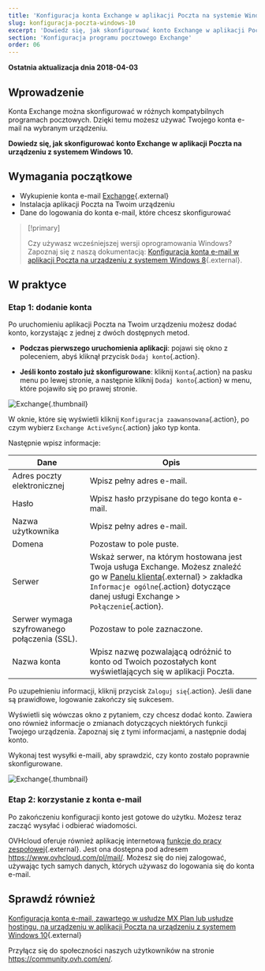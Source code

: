 ```yaml
---
title: 'Konfiguracja konta Exchange w aplikacji Poczta na systemie Windows 10'
slug: konfiguracja-poczta-windows-10
excerpt: 'Dowiedz się, jak skonfigurować konto Exchange w aplikacji Poczta na urządzeniu z systemem Windows 10'
section: 'Konfiguracja programu pocztowego Exchange'
order: 06
---
```


**Ostatnia aktualizacja dnia 2018-04-03**

## Wprowadzenie

Konta Exchange można skonfigurować w różnych kompatybilnych programach pocztowych. Dzięki temu możesz używać Twojego konta e-mail na wybranym urządzeniu.

**Dowiedz się, jak skonfigurować konto Exchange w aplikacji Poczta na urządzeniu z systemem Windows 10.**

## Wymagania początkowe

- Wykupienie konta e-mail [Exchange](https://www.ovhcloud.com/pl/emails/){.external}
- Instalacja aplikacji Poczta na Twoim urządzeniu
- Dane do logowania do konta e-mail, które chcesz skonfigurować

> [!primary]
>
> Czy używasz wcześniejszej wersji oprogramowania Windows? Zapoznaj się z naszą dokumentacją: [Konfiguracja konta e-mail w aplikacji Poczta na urządzeniu z systemem Windows 8](https://docs.ovh.com/pl/microsoft-collaborative-solutions/exchange_20132016_konfiguracja_w_systemie_windows_8/){.external}.
>

## W praktyce

### Etap 1: dodanie konta

Po uruchomieniu aplikacji Poczta na Twoim urządzeniu możesz dodać konto, korzystając z jednej z dwóch dostępnych metod.

- **Podczas pierwszego uruchomienia aplikacji**: pojawi się okno z poleceniem, abyś kliknął przycisk `Dodaj konto`{.action}. 

- **Jeśli konto zostało już skonfigurowane**: kliknij `Konta`{.action} na pasku menu po lewej stronie, a następnie kliknij `Dodaj konto`{.action} w menu, które pojawiło się po prawej stronie. 

![Exchange](images/configuration-mail-windows-step1.png){.thumbnail}

W oknie, które się wyświetli kliknij `Konfiguracja zaawansowana`{.action}, po czym wybierz `Exchange ActiveSync`{.action} jako typ konta.

Następnie wpisz informacje: 

|Dane|Opis|
|---|---|
|Adres poczty elektronicznej|Wpisz pełny adres e-mail.|
|Hasło|Wpisz hasło przypisane do tego konta e-mail.|
|Nazwa użytkownika|Wpisz pełny adres e-mail.|
|Domena|Pozostaw to pole puste.|
|Serwer|Wskaż serwer, na którym hostowana jest Twoja usługa Exchange. Możesz znaleźć go w [Panelu klienta](https://www.ovh.com/auth/?action=gotomanager&from=https://www.ovh.pl/&ovhSubsidiary=pl){.external} > zakładka `Informacje ogólne`{.action} dotyczące danej usługi Exchange > `Połączenie`{.action}.|
|Serwer wymaga szyfrowanego połączenia (SSL).|Pozostaw to pole zaznaczone.|
|Nazwa konta|Wpisz nazwę pozwalającą odróżnić to konto od Twoich pozostałych kont wyświetlających się w aplikacji Poczta.|

Po uzupełnieniu informacji, kliknij przycisk `Zaloguj się`{.action}. Jeśli dane są prawidłowe, logowanie zakończy się sukcesem.

Wyświetli się wówczas okno z pytaniem, czy chcesz dodać konto. Zawiera ono również informacje o zmianach dotyczących niektórych funkcji Twojego urządzenia. Zapoznaj się z tymi informacjami, a następnie dodaj konto. 

Wykonaj test wysyłki e-maili, aby sprawdzić, czy konto zostało poprawnie skonfigurowane.

![Exchange](images/configuration-mail-windows-exchange-step2.png){.thumbnail}

### Etap 2: korzystanie z konta e-mail

Po zakończeniu konfiguracji konto jest gotowe do użytku. Możesz teraz zacząć wysyłać i odbierać wiadomości.

OVHcloud oferuje również aplikację internetową [funkcje do pracy zespołowej](https://www.ovhcloud.com/pl/emails/){.external}. Jest ona dostępna pod adresem <https://www.ovhcloud.com/pl/mail/>. Możesz się do niej zalogować, używając tych samych danych, których używasz do logowania się do konta e-mail.

## Sprawdź również

[Konfiguracja konta e-mail, zawartego w usłudze MX Plan lub usłudze hostingu, na urządzeniu w aplikacji Poczta na urządzeniu z systemem Windows 10](https://docs.ovh.com/pl/emails/konfiguracja-poczta-windows-10/){.external}

Przyłącz się do społeczności naszych użytkowników na stronie <https://community.ovh.com/en/>.